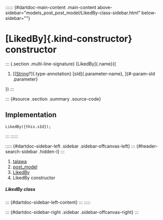:::::: {#dartdoc-main-content .main-content above-sidebar="models_post_post_model/LikedBy-class-sidebar.html" below-sidebar=""}
<div>

# [LikedBy]{.kind-constructor} constructor

</div>

::: {.section .multi-line-signature}
[LikedBy]{.name}({

1.  [[[String](https://api.flutter.dev/flutter/dart-core/String-class.html)?]{.type-annotation}
    [sId]{.parameter-name}, ]{#-param-sId .parameter}

})
:::

::: {#source .section .summary .source-code}
## Implementation

``` language-dart
LikedBy({this.sId});
```
:::
::::::

::::: {#dartdoc-sidebar-left .sidebar .sidebar-offcanvas-left}
::: {#header-search-sidebar .hidden-l}
:::

1.  [talawa](../../index.html)
2.  [post_model](../../models_post_post_model/)
3.  [LikedBy](../../models_post_post_model/LikedBy-class.html)
4.  LikedBy constructor

##### LikedBy class

::: {#dartdoc-sidebar-left-content}
:::
:::::

::: {#dartdoc-sidebar-right .sidebar .sidebar-offcanvas-right}
:::
